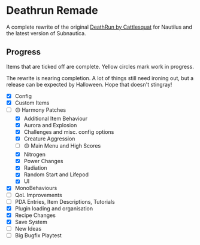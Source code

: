 # Deathrun Remade

A complete rewrite of the original [DeathRun by Cattlesquat](https://github.com/Cattlesquat/subnautica) for Nautilus
and the latest version of Subnautica.

## Progress

Items that are ticked off are complete. Yellow circles mark work in progress.

The rewrite is nearing completion. A lot of things still need ironing out,
but a release can be expected by Halloween. Hope that doesn't stingray!

- [x] Config
- [x] Custom Items
- [ ] 🟡 Harmony Patches
  - [x] Additional Item Behaviour
  - [x] Aurora and Explosion
  - [x] Challenges and misc. config options
  - [x] Creature Aggression
  - [ ] 🟡 Main Menu and High Scores
  - [x] Nitrogen
  - [x] Power Changes
  - [x] Radiation
  - [x] Random Start and Lifepod
  - [x] UI
- [x] MonoBehaviours
- [ ] QoL Improvements
- [ ] PDA Entries, Item Descriptions, Tutorials
- [x] Plugin loading and organisation
- [x] Recipe Changes
- [x] Save System
- [ ] New Ideas
- [ ] Big Bugfix Playtest
